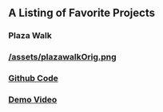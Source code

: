 
##  A Listing of Favorite Projects
### Plaza Walk
###  [/assets/plazawalkOrig.png](https://www.youtube.com/watch?v=clG0zYToX9M)
###  [Github Code](https://github.com/flocela/PlazaWalkCCode)
###  [Demo Video](https://www.youtube.com/watch?v=clG0zYToX9M)


